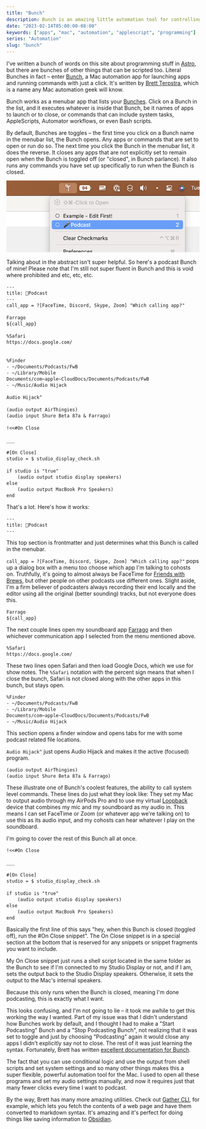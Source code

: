 ```yaml
---
title: "Bunch"
description: Bunch is an amazing little automation tool for controlling work environments on your Mac.
date: "2023-02-14T05:00:00-08:00"
keywords: ["apps", "mac", "automation", "applescript", "programming"]
series: "Automation"
slug: "bunch"
---
```


I've written a bunch of words on this site about programming stuff in [Astro](https://astro.build), but there are bunches of other things that can be scripted too. Literal Bunches in fact – enter [Bunch](https://bunchapp.co), a Mac automation app for launching apps and running commands with just a click. It's written by [Brett Terpstra](https://brettterpstra.com), which is a name any Mac automation geek will know.

Bunch works as a menubar app that lists your [Bunches](https://bunchapp.co/docs/bunch-files/). Click on a Bunch in the list, and it executes whatever is inside that Bunch, be it names of apps to launch or to close, or commands that can include system tasks, AppleScripts, Automator workflows, or even Bash scripts.

By default, Bunches are toggles – the first time you click on a Bunch name in the menubar list, the Bunch opens. Any apps or commands that are set to open or run do so. The next time you click the Bunch in the menubar list, it does the reverse. It closes any apps that are not explicitly set to remain open when the Bunch is toggled off (or "closed", in Bunch parlance). It also runs any commands you have set up specifically to run when the Bunch is closed.

[![Bunch menubar menu](../../assets/images/posts/Bunch-menu-bar-01F5FA78-F3B1-4D2D-B163-E1361EA70ABF.png)](/images/posts/Bunch-menu-bar-01F5FA78-F3B1-4D2D-B163-E1361EA70ABF.png)

Talking about in the abstract isn't super helpful. So here's a podcast Bunch of mine! Please note that I'm still not super fluent in Bunch and this is void where prohibited and etc, etc, etc.

```applescript
---
title: 🎤Podcast
---
call_app = ?[FaceTime, Discord, Skype, Zoom] "Which calling app?"

Farrago
${call_app}

%Safari
https://docs.google.com/


%Finder
- ~/Documents/Podcasts/FwB
- ~/Library/Mobile Documents/com~apple~CloudDocs/Documents/Podcasts/FwB
- ~/Music/Audio Hijack

Audio Hijack^

(audio output AirThingies)
(audio input Shure Beta 87a & Farrago)

!<<#On Close

___

#[On Close]
studio = $ studio_display_check.sh

if studio is "true"
    (audio output studio display speakers)
else
    (audio output MacBook Pro Speakers)
end

```

That's a lot. Here's how it works:

```applescript
---
title: 🎤Podcast
---
```

This top section is frontmatter and just determines what this Bunch is called in the menubar.

`call_app = ?[FaceTime, Discord, Skype, Zoom] "Which calling app?"` pops up a dialog box with a menu too choose which app I'm talking to cohosts on. Truthfully, it's going to almost always be FaceTime for [Friends with Brews](https://friendswithbrews.com), but other people on other podcasts use different ones. Slight aside, I'm a firm believer of podcasters always recording their end locally and the editor using all the original (better sounding) tracks, but not everyone does this.

```applescript
Farrago
${call_app}
```

The next couple lines open my soundboard app [Farrago](https://rogueamoeba.com/farrago/) and then whichever communication app I selected from the menu mentioned above.

```applescript
%Safari
https://docs.google.com/
```

These two lines open Safari and then load Google Docs, which we use for show notes. The `%Safari` notation with the percent sign means that when I close the bunch, Safari is not closed along with the other apps in this bunch, but stays open.

```applescript
%Finder
- ~/Documents/Podcasts/FwB
- ~/Library/Mobile Documents/com~apple~CloudDocs/Documents/Podcasts/FwB
- ~/Music/Audio Hijack
```

This section opens a finder window and opens tabs for me with some podcast related file locations.

`Audio Hijack^` just opens Audio Hijack and makes it the active (focused) program.

```applescript
(audio output AirThingies)
(audio input Shure Beta 87a & Farrago)
```

These illustrate one of Bunch's coolest features, the ability to call system level commands. These lines do just what they look like: They set my Mac to output audio through my AirPods Pro and to use my virtual [Loopback](https://rogueamoeba.com/loopback/) device that combines my mic and my soundboard as my audio in. This means I can set FaceTime or Zoom (or whatever app we're talking on) to use this as its audio input, and my cohosts can hear whatever I play on the soundboard.

I'm going to cover the rest of this Bunch all at once.

```applescript
!<<#On Close

___

#[On Close]
studio = $ studio_display_check.sh

if studio is "true"
    (audio output studio display speakers)
else
    (audio output MacBook Pro Speakers)
end

```

Basically the first line of this says "hey, when this Bunch is closed (toggled off), run the #On Close snippet". The On Close snippet is in a special section at the bottom that is reserved for any snippets or snippet fragments you want to include.

My On Close snippet just runs a shell script located in the same folder as the Bunch to see if I'm connected to my Studio Display or not, and if I am, sets the output back to the Studio Display speakers. Otherwise, it sets the output to the Mac's internal speakers.

Because this only runs when the Bunch is closed, meaning I'm done podcasting, this is exactly what I want.

This looks confusing, and I'm not going to lie – it took me awhile to get this working the way I wanted. Part of my issue was that I didn't understand how Bunches work by default, and I thought I had to make a "Start Podcasting" Bunch and a "Stop Podcasting Bunch", not realizing that it was set to toggle and just by choosing "Podcasting" again it would close any apps I didn't explicitly say not to close. The rest of it was just learning the syntax. Fortunately, Brett has written [excellent documentation for Bunch](https://bunchapp.co/docs/).

The fact that you can use conditional logic and use the output from shell scripts and set system settings and so many other things makes this a super flexible, powerful automation tool for the Mac. I used to open all these programs and set my audio settings manually, and now it requires just that many fewer clicks every time I want to podcast.

By the way, Brett has many more amazing utilities. Check out [Gather CLI](https://brettterpstra.com/projects/gather-cli/), for example, which lets you fetch the contents of a web page and have them converted to markdown syntax. It's amazing and it's perfect for doing things like saving information to [Obsidian](https://obsidian.md).
